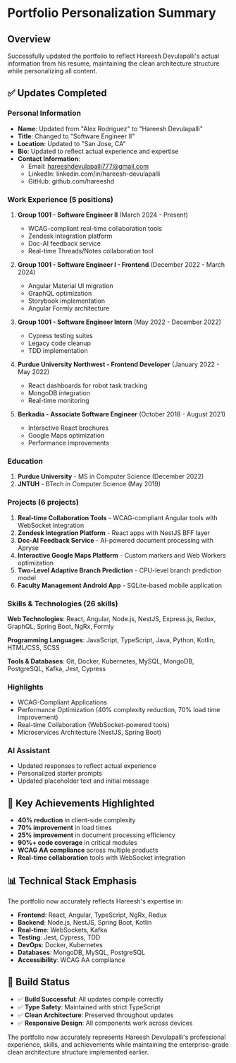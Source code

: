 # Portfolio Personalization Summary

## Overview

Successfully updated the portfolio to reflect Hareesh Devulapalli's actual information from his resume, maintaining the clean architecture structure while personalizing all content.

## ✅ **Updates Completed**

### **Personal Information**

- **Name**: Updated from "Alex Rodriguez" to "Hareesh Devulapalli"
- **Title**: Changed to "Software Engineer II"
- **Location**: Updated to "San Jose, CA"
- **Bio**: Updated to reflect actual experience and expertise
- **Contact Information**:
  - Email: hareeshdevulapalli777@gmail.com
  - LinkedIn: linkedin.com/in/hareesh-devulapalli
  - GitHub: github.com/hareeshd

### **Work Experience** (5 positions)

1. **Group 1001 - Software Engineer II** (March 2024 - Present)
   - WCAG-compliant real-time collaboration tools
   - Zendesk integration platform
   - Doc-AI feedback service
   - Real-time Threads/Notes collaboration tool

2. **Group 1001 - Software Engineer I - Frontend** (December 2022 - March 2024)
   - Angular Material UI migration
   - GraphQL optimization
   - Storybook implementation
   - Angular Formly architecture

3. **Group 1001 - Software Engineer Intern** (May 2022 - December 2022)
   - Cypress testing suites
   - Legacy code cleanup
   - TDD implementation

4. **Purdue University Northwest - Frontend Developer** (January 2022 - May 2022)
   - React dashboards for robot task tracking
   - MongoDB integration
   - Real-time monitoring

5. **Berkadia - Associate Software Engineer** (October 2018 - August 2021)
   - Interactive React brochures
   - Google Maps optimization
   - Performance improvements

### **Education**

1. **Purdue University** - MS in Computer Science (December 2022)
2. **JNTUH** - BTech in Computer Science (May 2019)

### **Projects** (6 projects)

1. **Real-time Collaboration Tools** - WCAG-compliant Angular tools with WebSocket integration
2. **Zendesk Integration Platform** - React apps with NestJS BFF layer
3. **Doc-AI Feedback Service** - AI-powered document processing with Apryse
4. **Interactive Google Maps Platform** - Custom markers and Web Workers optimization
5. **Two-Level Adaptive Branch Prediction** - CPU-level branch prediction model
6. **Faculty Management Android App** - SQLite-based mobile application

### **Skills & Technologies** (26 skills)

**Web Technologies**: React, Angular, Node.js, NestJS, Express.js, Redux, GraphQL, Spring Boot, NgRx, Formly

**Programming Languages**: JavaScript, TypeScript, Java, Python, Kotlin, HTML/CSS, SCSS

**Tools & Databases**: Git, Docker, Kubernetes, MySQL, MongoDB, PostgreSQL, Kafka, Jest, Cypress

### **Highlights**

- WCAG-Compliant Applications
- Performance Optimization (40% complexity reduction, 70% load time improvement)
- Real-time Collaboration (WebSocket-powered tools)
- Microservices Architecture (NestJS, Spring Boot)

### **AI Assistant**

- Updated responses to reflect actual experience
- Personalized starter prompts
- Updated placeholder text and initial message

## 🎯 **Key Achievements Highlighted**

- **40% reduction** in client-side complexity
- **70% improvement** in load times
- **25% improvement** in document processing efficiency
- **90%+ code coverage** in critical modules
- **WCAG AA compliance** across multiple products
- **Real-time collaboration** tools with WebSocket integration

## 📊 **Technical Stack Emphasis**

The portfolio now accurately reflects Hareesh's expertise in:

- **Frontend**: React, Angular, TypeScript, NgRx, Redux
- **Backend**: Node.js, NestJS, Spring Boot, Kotlin
- **Real-time**: WebSockets, Kafka
- **Testing**: Jest, Cypress, TDD
- **DevOps**: Docker, Kubernetes
- **Databases**: MongoDB, MySQL, PostgreSQL
- **Accessibility**: WCAG AA compliance

## 🚀 **Build Status**

- ✅ **Build Successful**: All updates compile correctly
- ✅ **Type Safety**: Maintained with strict TypeScript
- ✅ **Clean Architecture**: Preserved throughout updates
- ✅ **Responsive Design**: All components work across devices

The portfolio now accurately represents Hareesh Devulapalli's professional experience, skills, and achievements while maintaining the enterprise-grade clean architecture structure implemented earlier.
